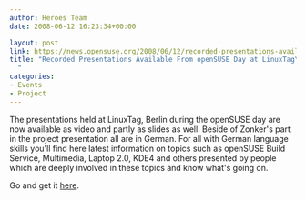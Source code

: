 ```yaml
---
author: Heroes Team
date: 2008-06-12 16:23:34+00:00

layout: post
link: https://news.opensuse.org/2008/06/12/recorded-presentations-available-from-opensuse-day-at-linuxtag/
title: "Recorded Presentations Available From openSUSE Day at LinuxTag\
  "
categories:
- Events
- Project
---
```

The presentations held at LinuxTag, Berlin during the openSUSE day are now available as video and partly as slides as well. Beside of Zonker's part in the project presentation all are in German. For all with German language skills you'll find here latest information on topics such as openSUSE Build Service, Multimedia, Laptop 2.0, KDE4 and others presented by people which are deeply involved in these topics and know what's going on.

Go and get it [here](http://de.opensuse.org/LinuxTag).
		
